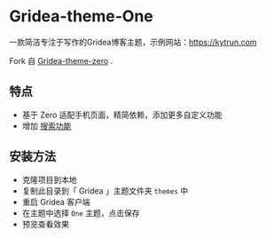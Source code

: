 # Gridea-theme-One

一款简洁专注于写作的Gridea博客主题，示例网站：<https://kytrun.com>

Fork 自 [Gridea-theme-zero](https://github.com/Alanrk/gridea-theme-zero) .

## 特点
- 基于 Zero 适配手机页面，精简依赖，添加更多自定义功能
- 增加 [搜索功能](https://github.com/kytrun/gridea-search)

## 安装方法
- 克隆项目到本地
- 复制此目录到「 Gridea 」主题文件夹 `themes` 中
- 重启 Gridea 客户端
- 在主题中选择 `One` 主题，点击保存
- 预览查看效果

